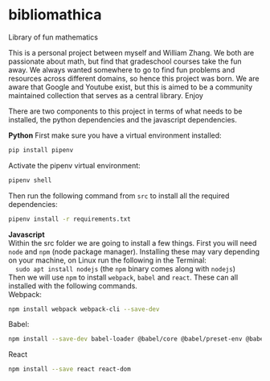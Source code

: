 # bibliomathica
Library of fun mathematics

This is a personal project between myself and William Zhang. We both are passionate about math, but find that gradeschool courses take the fun away. We always wanted somewhere to go to find fun problems and resources across different domains, so hence this project was born. We are aware that Google and Youtube exist, but this is aimed to be a community maintained collection that serves as a central library. Enjoy

There are two components to this project in terms of what needs to be installed, the python dependencies and the javascript dependencies.

**Python**
First make sure you have a virtual environment installed:
```sh
pip install pipenv
```
Activate the pipenv virtual environment:
```sh
pipenv shell
```
Then run the following command from `src` to install all the required dependencies:
```sh
pipenv install -r requirements.txt
```
**Javascript**<br>
Within the src folder we are going to install a few things. First you will need `node` and `npm` (node package manager). Installing these may vary depending on your machine, on Linux run the following in the Terminal:<br>
&emsp;`sudo apt install nodejs` (the `npm` binary comes along with `nodejs`)<br>Then we will use `npm` to install `webpack`, `babel` and `react`. These can all installed with the following commands.<br>
Webpack:
```sh
npm install webpack webpack-cli --save-dev
```
Babel:
```sh
npm install --save-dev babel-loader @babel/core @babel/preset-env @babel/preset-react
```
React
```sh
npm install --save react react-dom
```
